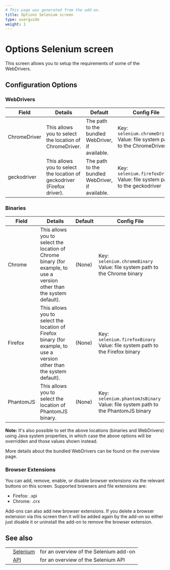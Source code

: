 ```yaml
---
# This page was generated from the add-on.
title: Options Selenium screen
type: userguide
weight: 1
---
```


# Options Selenium screen

This screen allows you to setup the requirements of some of the WebDrivers.   

## Configuration Options

### WebDrivers

|    Field     |                                 Details                                 |                     Default                      |                               Config File                                |
|--------------|-------------------------------------------------------------------------|--------------------------------------------------|--------------------------------------------------------------------------|
| ChromeDriver | This allows you to select the location of ChromeDriver.                 | The path to the bundled WebDriver, if available. | Key: `selenium.chromeDriver` Value: file system path to the ChromeDriver |
| geckodriver  | This allows you to select the location of geckodriver (Firefox driver). | The path to the bundled WebDriver, if available. | Key: `selenium.firefoxDriver` Value: file system path to the geckodriver |

### Binaries

|   Field   |                                                         Details                                                         | Default |                                   Config File                                   |
|-----------|-------------------------------------------------------------------------------------------------------------------------|---------|---------------------------------------------------------------------------------|
| Chrome    | This allows you to select the location of Chrome binary (for example, to use a version other than the system default).  | (None)  | Key: `selenium.chromeBinary` Value: file system path to the Chrome binary       |
| Firefox   | This allows you to select the location of Firefox binary (for example, to use a version other than the system default). | (None)  | Key: `selenium.firefoxBinary` Value: file system path to the Firefox binary     |
| PhantomJS | This allows you to select the location of PhantomJS binary.                                                             | (None)  | Key: `selenium.phantomJsBinary` Value: file system path to the PhantomJS binary |

**Note:** It's also possible to set the above locations (binaries and WebDrivers) using Java system properties, in which case the above options will be overridden and those values shown instead.

More details about the bundled WebDrivers can be found on the overview page.

### Browser Extensions

You can add, remove, enable, or disable browser extensions via the relevant buttons on this screen. Supported browsers and file extensions are:

* Firefox: .xpi
* Chrome: .crx

Add-ons can also add new browser extensions. If you delete a browser extension via this screen then it will be added again by the add-on so either just disable it or uninstall the add-on to remove the browser extension.

## See also

|   |                                            |                                        |
|---|--------------------------------------------|----------------------------------------|
|   | [Selenium](/docs/desktop/addons/selenium/) | for an overview of the Selenium add-on |
|   | [API](/docs/desktop/addons/selenium/api/)  | for an overview of the Selenium API    |
